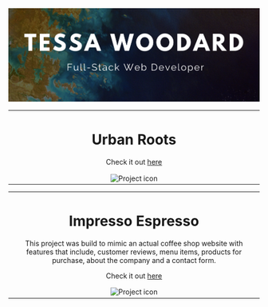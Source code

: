 <img src="https://github.com/tessa-woodard/tessa-woodard/blob/main/cover-photo.png?raw=true" />

<table align="center"><tr><td align="center" width="9999">

# Urban Roots



Check it out [here](https://urban-roots.netlify.app/)

<img src="https://github.com/tessa-woodard/tessa-woodard/blob/main/urban-roots.png?raw=true" align="center" width="750" alt="Project icon">

</td></tr></table>

<table align="center"><tr><td align="center" width="9999">

# Impresso Espresso

This project was build to mimic an actual coffee shop website with features that include, customer reviews, menu items, products for purchase, about the company and a contact form.

Check it out [here](https://impresso-expresso.netlify.app/)

<img src="https://github.com/tessa-woodard/tessa-woodard/blob/main/impresso-espresso.png?raw=true" align="center" width="750" alt="Project icon">

</td></tr></table>
